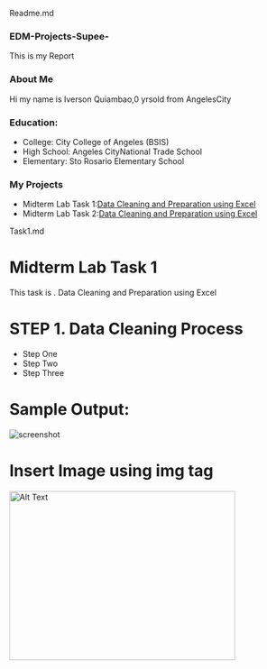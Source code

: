 
Readme.md

### EDM-Projects-Supee-
This is my Report
### About Me
Hi my name is Iverson Quiambao,0 yrsold from AngelesCity
### Education:
- College: City College of Angeles (BSIS)
- High School: Angeles CityNational Trade School
- Elementary: Sto Rosario Elementary School
### My Projects
- Midterm Lab Task 1:[Data Cleaning and Preparation using Excel](Midterm%20Task%201/task1.md)
- Midterm Lab Task 2:[Data Cleaning and Preparation using Excel](Midterm%20Task%201/task1.md)


Task1.md
# Midterm Lab Task 1
This task is . Data Cleaning and Preparation using Excel
# STEP 1. Data Cleaning Process
- Step One
- Step Two
- Step Three

# Sample Output:
![screenshot](images/one.JPG)
# Insert Image using img tag
<img src="images/one.JPG" alt="Alt Text" width="400" height="300">

